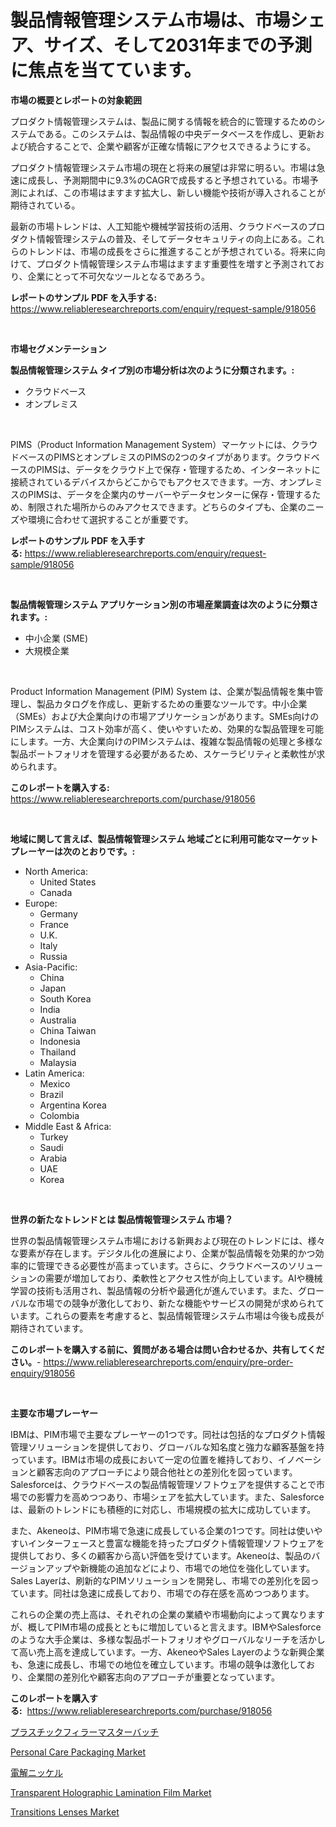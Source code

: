 <p><h1>製品情報管理システム市場は、市場シェア、サイズ、そして2031年までの予測に焦点を当てています。</h1></p><p><strong>市場の概要とレポートの対象範囲</strong></p>
<p><p>プロダクト情報管理システムは、製品に関する情報を統合的に管理するためのシステムである。このシステムは、製品情報の中央データベースを作成し、更新および統合することで、企業や顧客が正確な情報にアクセスできるようにする。</p><p>プロダクト情報管理システム市場の現在と将来の展望は非常に明るい。市場は急速に成長し、予測期間中に9.3%のCAGRで成長すると予想されている。市場予測によれば、この市場はますます拡大し、新しい機能や技術が導入されることが期待されている。</p><p>最新の市場トレンドは、人工知能や機械学習技術の活用、クラウドベースのプロダクト情報管理システムの普及、そしてデータセキュリティの向上にある。これらのトレンドは、市場の成長をさらに推進することが予想されている。将来に向けて、プロダクト情報管理システム市場はますます重要性を増すと予測されており、企業にとって不可欠なツールとなるであろう。</p></p>
<p><strong>レポートのサンプル PDF を入手する:</strong> <a href="https://www.reliableresearchreports.com/enquiry/request-sample/918056">https://www.reliableresearchreports.com/enquiry/request-sample/918056</a></p>
<p>&nbsp;</p>
<p><strong>市場セグメンテーション</strong></p>
<p><strong>製品情報管理システム タイプ別の市場分析は次のように分類されます。:</strong></p>
<p><ul><li>クラウドベース</li><li>オンプレミス</li></ul></p>
<p>&nbsp;</p>
<p><p>PIMS（Product Information Management System）マーケットには、クラウドベースのPIMSとオンプレミスのPIMSの2つのタイプがあります。クラウドベースのPIMSは、データをクラウド上で保存・管理するため、インターネットに接続されているデバイスからどこからでもアクセスできます。一方、オンプレミスのPIMSは、データを企業内のサーバーやデータセンターに保存・管理するため、制限された場所からのみアクセスできます。どちらのタイプも、企業のニーズや環境に合わせて選択することが重要です。</p></p>
<p><strong>レポートのサンプル PDF を入手する:</strong>&nbsp;<a href="https://www.reliableresearchreports.com/enquiry/request-sample/918056">https://www.reliableresearchreports.com/enquiry/request-sample/918056</a></p>
<p>&nbsp;</p>
<p><strong> 製品情報管理システム アプリケーション別の市場産業調査は次のように分類されます。:</strong></p>
<p><ul><li>中小企業 (SME)</li><li>大規模企業</li></ul></p>
<p>&nbsp;</p>
<p><p>Product Information Management (PIM) System は、企業が製品情報を集中管理し、製品カタログを作成し、更新するための重要なツールです。中小企業（SMEs）および大企業向けの市場アプリケーションがあります。SMEs向けのPIMシステムは、コスト効率が高く、使いやすいため、効果的な製品管理を可能にします。一方、大企業向けのPIMシステムは、複雑な製品情報の処理と多様な製品ポートフォリオを管理する必要があるため、スケーラビリティと柔軟性が求められます。</p></p>
<p><strong>このレポートを購入する:</strong>&nbsp; <a href="https://www.reliableresearchreports.com/purchase/918056">https://www.reliableresearchreports.com/purchase/918056</a></p>
<p>&nbsp;</p>
<p><strong>地域に関して言えば、製品情報管理システム 地域ごとに利用可能なマーケットプレーヤーは次のとおりです。:</strong></p>
<p><ul>
    <li>
        North America:
        <ul>
            <li>United States</li>
            <li>Canada</li>
        </ul>
    </li>
    <li>
        Europe:
        <ul>
            <li>Germany</li>
            <li>France</li>
            <li>U.K.</li>
            <li>Italy</li>
            <li>Russia</li>
        </ul>
    </li>
    <li>
        Asia-Pacific:
        <ul>
            <li>China</li>
            <li>Japan</li>
            <li>South Korea</li>
            <li>India</li>
            <li>Australia</li>
            <li>China Taiwan</li>
            <li>Indonesia</li>
            <li>Thailand</li>
            <li>Malaysia</li>
        </ul>
    </li>
    <li>
        Latin America:
        <ul>
            <li>Mexico</li>
            <li>Brazil</li>
            <li>Argentina Korea</li>
            <li>Colombia</li>
        </ul>
    </li>
    <li>
        Middle East & Africa:
        <ul>
            <li>Turkey</li>
            <li>Saudi</li>
            <li>Arabia</li>
            <li>UAE</li>
            <li>Korea</li>
        </ul>
    </li>
    </ul></p>
<p>&nbsp;</p>
<p><strong>世界の新たなトレンドとは 製品情報管理システム 市場？</strong></p>
<p><p>世界の製品情報管理システム市場における新興および現在のトレンドには、様々な要素が存在します。デジタル化の進展により、企業が製品情報を効果的かつ効率的に管理できる必要性が高まっています。さらに、クラウドベースのソリューションの需要が増加しており、柔軟性とアクセス性が向上しています。AIや機械学習の技術も活用され、製品情報の分析や最適化が進んでいます。また、グローバルな市場での競争が激化しており、新たな機能やサービスの開発が求められています。これらの要素を考慮すると、製品情報管理システム市場は今後も成長が期待されています。</p></p>
<p><strong>このレポートを購入する前に、質問がある場合は問い合わせるか、共有してください。</strong>- <a href="https://www.reliableresearchreports.com/enquiry/pre-order-enquiry/918056">https://www.reliableresearchreports.com/enquiry/pre-order-enquiry/918056</a></p>
<p>&nbsp;</p>
<p><strong>主要な市場プレーヤー</strong></p>
<p><p>IBMは、PIM市場で主要なプレーヤーの1つです。同社は包括的なプロダクト情報管理ソリューションを提供しており、グローバルな知名度と強力な顧客基盤を持っています。IBMは市場の成長において一定の位置を維持しており、イノベーションと顧客志向のアプローチにより競合他社との差別化を図っています。Salesforceは、クラウドベースの製品情報管理ソフトウェアを提供することで市場での影響力を高めつつあり、市場シェアを拡大しています。また、Salesforceは、最新のトレンドにも積極的に対応し、市場規模の拡大に成功しています。</p><p>また、Akeneoは、PIM市場で急速に成長している企業の1つです。同社は使いやすいインターフェースと豊富な機能を持ったプロダクト情報管理ソフトウェアを提供しており、多くの顧客から高い評価を受けています。Akeneoは、製品のバージョンアップや新機能の追加などにより、市場での地位を強化しています。Sales Layerは、刷新的なPIMソリューションを開発し、市場での差別化を図っています。同社は急速に成長しており、市場での存在感を高めつつあります。</p><p>これらの企業の売上高は、それぞれの企業の業績や市場動向によって異なりますが、概してPIM市場の成長とともに増加していると言えます。IBMやSalesforceのような大手企業は、多様な製品ポートフォリオやグローバルなリーチを活かして高い売上高を達成しています。一方、AkeneoやSales Layerのような新興企業も、急速に成長し、市場での地位を確立しています。市場の競争は激化しており、企業間の差別化や顧客志向のアプローチが重要となっています。</p></p>
<p><strong>このレポートを購入する:</strong>&nbsp;&nbsp;<a href="https://www.reliableresearchreports.com/purchase/918056">https://www.reliableresearchreports.com/purchase/918056</a></p>
<p><p><a href="https://medium.com/@luispacocha/%E3%83%97%E3%83%A9%E3%82%B9%E3%83%81%E3%83%83%E3%82%AF%E3%83%95%E3%82%A3%E3%83%A9%E3%83%BC%E7%B3%BB%E3%83%9E%E3%82%B9%E3%82%BF%E3%83%BC%E3%83%90%E3%83%83%E3%83%81%E5%B8%82%E5%A0%B4%E3%81%AE%E8%A6%8F%E6%A8%A1%E3%81%AF-%E3%82%B0%E3%83%AD%E3%83%BC%E3%83%90%E3%83%AB%E7%94%A3%E6%A5%AD%E3%81%A7%E6%9C%80%E9%81%A9%E3%81%AA%E3%83%9E%E3%83%BC%E3%82%B1%E3%83%86%E3%82%A3%E3%83%B3%E3%82%B0%E3%83%81%E3%83%A3%E3%83%8D%E3%83%AB%E3%82%92%E6%98%8E%E3%82%89%E3%81%8B%E3%81%AB%E3%81%97%E3%81%BE%E3%81%99-ce90bc858086">プラスチックフィラーマスターバッチ</a></p><p><a href="https://view.publitas.com/reportprime-1/personal-care-packaging-market-size-market-trends-and-growth-outlook-forecasted-for-period-from-2024-to-2031/">Personal Care Packaging Market</a></p><p><a href="https://medium.com/@luispacocha/%E9%9B%BB%E8%A7%A3%E3%83%8B%E3%83%83%E3%82%B1%E3%83%AB%E5%B8%82%E5%A0%B4%E3%81%AF-2031%E5%B9%B4%E3%81%BE%E3%81%A7%E3%81%AE%E5%B8%82%E5%A0%B4%E3%82%B7%E3%82%A7%E3%82%A2-%E3%82%B5%E3%82%A4%E3%82%BA-%E3%81%8A%E3%82%88%E3%81%B3%E4%BA%88%E6%B8%AC%E3%81%AB%E7%84%A6%E7%82%B9%E3%82%92%E5%BD%93%E3%81%A6%E3%81%A6%E3%81%84%E3%81%BE%E3%81%99-e759bec133c3">電解ニッケル</a></p><p><a href="https://automatic-knee-4c7.notion.site/Global-Transparent-Holographic-Lamination-Film-Market-by-Types-Applications-and-Major-Players-wit-8f485de70aaa4a15b1b7da96d6b5ee23">Transparent Holographic Lamination Film Market</a></p><p><a href="https://pretty-mail-caf.notion.site/Transitions-Lenses-Market-Size-Reflecting-a-Forecast-Till-2031-Market-By-Type-By-Application-and-B-3127f818f963401086495250ad815a4a">Transitions Lenses Market</a></p></p>